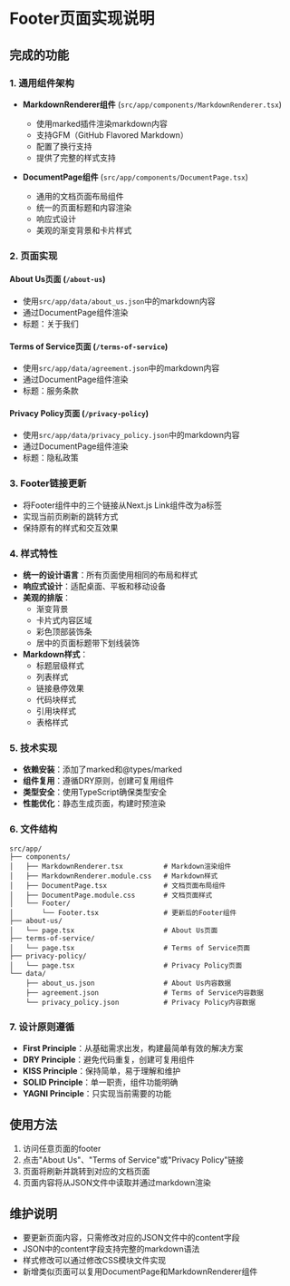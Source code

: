 # Footer页面实现说明

## 完成的功能

### 1. 通用组件架构
- **MarkdownRenderer组件** (`src/app/components/MarkdownRenderer.tsx`)
  - 使用marked插件渲染markdown内容
  - 支持GFM（GitHub Flavored Markdown）
  - 配置了换行支持
  - 提供了完整的样式支持

- **DocumentPage组件** (`src/app/components/DocumentPage.tsx`)
  - 通用的文档页面布局组件
  - 统一的页面标题和内容渲染
  - 响应式设计
  - 美观的渐变背景和卡片样式

### 2. 页面实现

#### About Us页面 (`/about-us`)
- 使用`src/app/data/about_us.json`中的markdown内容
- 通过DocumentPage组件渲染
- 标题：关于我们

#### Terms of Service页面 (`/terms-of-service`)
- 使用`src/app/data/agreement.json`中的markdown内容
- 通过DocumentPage组件渲染
- 标题：服务条款

#### Privacy Policy页面 (`/privacy-policy`)
- 使用`src/app/data/privacy_policy.json`中的markdown内容
- 通过DocumentPage组件渲染
- 标题：隐私政策

### 3. Footer链接更新
- 将Footer组件中的三个链接从Next.js Link组件改为a标签
- 实现当前页刷新的跳转方式
- 保持原有的样式和交互效果

### 4. 样式特性
- **统一的设计语言**：所有页面使用相同的布局和样式
- **响应式设计**：适配桌面、平板和移动设备
- **美观的排版**：
  - 渐变背景
  - 卡片式内容区域
  - 彩色顶部装饰条
  - 居中的页面标题带下划线装饰
- **Markdown样式**：
  - 标题层级样式
  - 列表样式
  - 链接悬停效果
  - 代码块样式
  - 引用块样式
  - 表格样式

### 5. 技术实现
- **依赖安装**：添加了marked和@types/marked
- **组件复用**：遵循DRY原则，创建可复用组件
- **类型安全**：使用TypeScript确保类型安全
- **性能优化**：静态生成页面，构建时预渲染

### 6. 文件结构
```
src/app/
├── components/
│   ├── MarkdownRenderer.tsx          # Markdown渲染组件
│   ├── MarkdownRenderer.module.css   # Markdown样式
│   ├── DocumentPage.tsx              # 文档页面布局组件
│   ├── DocumentPage.module.css       # 文档页面样式
│   └── Footer/
│       └── Footer.tsx                # 更新后的Footer组件
├── about-us/
│   └── page.tsx                      # About Us页面
├── terms-of-service/
│   └── page.tsx                      # Terms of Service页面
├── privacy-policy/
│   └── page.tsx                      # Privacy Policy页面
└── data/
    ├── about_us.json                 # About Us内容数据
    ├── agreement.json                # Terms of Service内容数据
    └── privacy_policy.json           # Privacy Policy内容数据
```

### 7. 设计原则遵循
- **First Principle**：从基础需求出发，构建最简单有效的解决方案
- **DRY Principle**：避免代码重复，创建可复用组件
- **KISS Principle**：保持简单，易于理解和维护
- **SOLID Principle**：单一职责，组件功能明确
- **YAGNI Principle**：只实现当前需要的功能

## 使用方法

1. 访问任意页面的footer
2. 点击"About Us"、"Terms of Service"或"Privacy Policy"链接
3. 页面将刷新并跳转到对应的文档页面
4. 页面内容将从JSON文件中读取并通过markdown渲染

## 维护说明

- 要更新页面内容，只需修改对应的JSON文件中的content字段
- JSON中的content字段支持完整的markdown语法
- 样式修改可以通过修改CSS模块文件实现
- 新增类似页面可以复用DocumentPage和MarkdownRenderer组件 